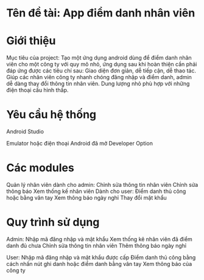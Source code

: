 #  Tên đề tài: App điểm danh nhân viên

# Giới thiệu
Mục tiêu của project:
Tạo một ứng dụng android dùng để điểm danh nhân viên cho một công ty với quy mô nhỏ, ứng dụng sau khi hoàn thiện cần phải đáp ứng được các tiêu chí sau:
Giao diện đơn giản, dễ tiếp cận, dễ thao tác.
Giúp các nhân viên công ty nhanh chóng đăng nhập và điểm danh, admin dễ dàng thay đổi thông tin nhân viên.
Dung lượng nhỏ phù hợp với những điện thoại cấu hình thấp.


# Yêu cầu hệ thống
Android Studio

Emulator hoặc điện thoại Android đã mở Developer Option

# Các modules
Quản lý nhân viên dành cho admin:
Chỉnh sửa thông tin nhân viên
Chỉnh sửa thông báo
Xem thống kế nhân viên
Dành cho user:
Điểm danh thủ công hoặc bằng vân tay
Xem thông báo ngày nghỉ
Thay đổi mật khẩu

# Quy trình sử dụng
Admin:
Nhập mã đăng nhập và mật khẩu
Xem thống kê nhân viên đã điểm danh đủ chưa
Chỉnh sửa thông tin nhân viên
Thêm thông báo ngày nghỉ

User:
Nhập mã đăng nhập và mật khẩu được cấp
Điểm danh thủ công bằng cách nhấn nút ghi danh hoặc điểm danh bằng vân tay
Xem thông báo của công ty
